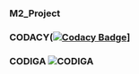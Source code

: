 ### M2_Project
### CODACY([![Codacy Badge](https://app.codacy.com/project/badge/Grade/ebe90fc9f8f04af58662a6582569f3f5)](https://www.codacy.com/gh/Ajithmathiyalagan/M2_project/dashboard?utm_source=github.com&amp;utm_medium=referral&amp;utm_content=Ajithmathiyalagan/M2_project&amp;utm_campaign=Badge_Grade)]
### CODIGA ![CODIGA](https://api.codiga.io/project/33048/status/svg)
